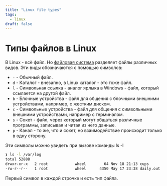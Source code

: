 ```yaml
---
title: "Linux file types"
tags:
  - linux
draft: false
---
```


# Типы файлов в Linux

В Linux - всё файл.
Но [файловая система](./file_system.md) разделяет файлы различных видов.
Эти виды обозначаются с помощью символов:
- `-` - Обычный файл.
- `d` - Каталог - внезапно, в Linux каталог - это тоже файл.
- `l` - Символьная ссылка - аналог ярлыка в Windows - файл, который ссылается на другой файл.
- `b` - Блочные устройства - файл для общения с блочными внешними устройствами, например, с жестким диском.
- `c` - Символьные устройства - файл для общения с символьными внешними устройствами, например с терминалом.
- `s` - Сокет - файл, через который могут общаться различные программы, записывая и читая из него данные.
- `p` - Канал - то же, что и сокет, но взаимодействие происходит только в одну сторону.

Эти символы можно увидеть при вызове команды ls -l
```bash
❯ ls -l /var/log
total 52888
drwxr-xr-x   2 root            wheel        64 Nov 18 21:13 cups
-rw-r--r--   1 root            wheel      4350 May 17 23:38 daily.out
```

Первый символ в каждой строчке и есть тип файла.
